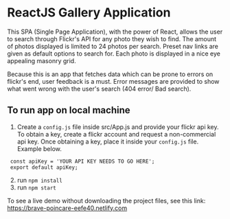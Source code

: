 # ReactJS Gallery Application

This SPA (Single Page Application), with the power of React, allows the user to search through Flickr's API for any photo they wish to find. The amount of photos displayed is limited to 24 photos per search. Preset nav links are given as default options to search for. Each photo is displayed in a nice eye appealing masonry grid.

Because this is an app that fetches data which can be prone to errors on flickr's end, user feedback is a must. Error messages are provided to show what went wrong with the user's search (404 error/ Bad search).



## To run app on local machine
  1.  Create a `config.js` file inside src/App.js and provide your flickr api key. To obtain a key, create a flickr account and request a         non-commercial api key. Once obtaining a key, place it inside your `config.js` file. Example below.
  
     const apiKey = 'YOUR API KEY NEEDS TO GO HERE';
     export default apiKey;
     
  2.  run `npm install`
  3.  run `npm start`

To see a live demo without downloading the project files, see this link: https://brave-poincare-eefe40.netlify.com
